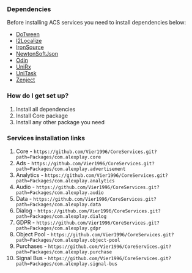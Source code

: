 ### Dependencies ###

Before installing ACS services you need to install dependencies below:

* [DoTween](http://dotween.demigiant.com/)
* [I2Localize](https://assetstore.unity.com/packages/tools/localization/i2-localization-14884)
* [IronSource](https://developers.is.com/ironsource-mobile/unity/unity-plugin/)
* [NewtonSoftJson](https://github.com/jilleJr/Newtonsoft.Json-for-Unity)
* [Odin](https://odininspector.com/)
* [UniRx](https://github.com/neuecc/UniRx)
* [UniTask](https://github.com/Cysharp/UniTask)
* [Zenject](https://github.com/modesttree/Zenject)

### How do I get set up? ###

1. Install all dependencies
2. Install Core package
3. Install any other package you need

### Services installation links ###
1. Core -       `https://github.com/Vier1996/CoreServices.git?path=Packages/com.alexplay.core`
2. Ads -        `https://github.com/Vier1996/CoreServices.git?path=Packages/com.alexplay.advertisement`
3. Analytics -  `https://github.com/Vier1996/CoreServices.git?path=Packages/com.alexplay.analytics`
4. Audio -      `https://github.com/Vier1996/CoreServices.git?path=Packages/com.alexplay.audio`
5. Data -       `https://github.com/Vier1996/CoreServices.git?path=Packages/com.alexplay.data`
6. Dialog -     `https://github.com/Vier1996/CoreServices.git?path=Packages/com.alexplay.dialog`
7. GDPR -       `https://github.com/Vier1996/CoreServices.git?path=Packages/com.alexplay.gdpr`
8. Object Pool - `https://github.com/Vier1996/CoreServices.git?path=Packages/com.alexplay.object-pool`
9. Purchases -  `https://github.com/Vier1996/CoreServices.git?path=Packages/com.alexplay.purchase`
10. Signal Bus - `https://github.com/Vier1996/CoreServices.git?path=Packages/com.alexplay.signal-bus`